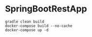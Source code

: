 # SpringBootRestApp

```
gradle clean build
docker-compose build --no-cache
docker-compose up -d
```
